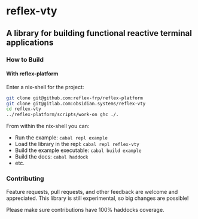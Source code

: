 # reflex-vty

## A library for building functional reactive terminal applications

### How to Build

#### With reflex-platform

Enter a nix-shell for the project:
```bash
git clone git@github.com:reflex-frp/reflex-platform
git clone git@gitlab.com:obsidian.systems/reflex-vty
cd reflex-vty
../reflex-platform/scripts/work-on ghc ./.
```

From within the nix-shell you can:
* Run the example: `cabal repl example`
* Load the library in the repl: `cabal repl reflex-vty`
* Build the example executable: `cabal build example`
* Build the docs: `cabal haddock`
* etc.

### Contributing

Feature requests, pull requests, and other feedback are welcome and appreciated. This library
is still experimental, so big changes are possible!

Please make sure contributions have 100% haddocks coverage.
